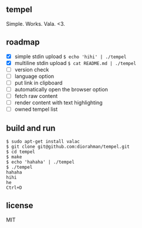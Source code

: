## tempel

Simple. Works. Vala. <3.

## roadmap

- [x] simple stdin upload `$ echo 'hihi' | ./tempel`
- [x] multiline stdin upload `$ cat README.md | ./tempel`
- [ ] version check
- [ ] language option
- [ ] put link in clipboard
- [ ] automatically open the browser option
- [ ] fetch raw content
- [ ] render content with text highlighting
- [ ] owned tempel list

## build and run

```
$ sudo apt-get install valac
$ git clone git@github.com:diorahman/tempel.git
$ cd tempel
$ make
$ echo 'hahaha' | ./tempel
$ ./tempel
hahaha
hihi
he
Ctrl+D

```

## license

MIT
